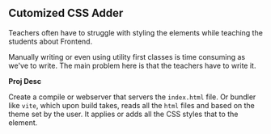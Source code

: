 ## **Cutomized CSS Adder**

Teachers often have to struggle with styling the elements while teaching the students about Frontend.

Manually writing or even using utility first classes is time consuming as we've to write. The main problem here is that the teachers have to write it.

**Proj Desc**

Create a compile or webserver that servers the `index.html` file. Or bundler like `vite`, which upon build takes, reads all the `html` files and based on the theme set by the user. It applies or adds all the CSS styles that to the element.

